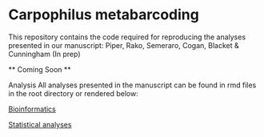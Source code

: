 # Carpophilus metabarcoding

This repository contains the code required for reproducing the analyses presented in our manuscript: Piper, Rako, Semeraro, Cogan, Blacket & Cunningham (In prep) 

** Coming Soon **

Analysis All analyses presented in the manuscript can be found in rmd files in the root directory or rendered below:

[Bioinformatics](https://alexpiper.github.io/carpophilus_metabarcoding/bioinformatics.html)

[Statistical analyses](https://alexpiper.github.io/carpophilus_metabarcoding/statistics.html)
